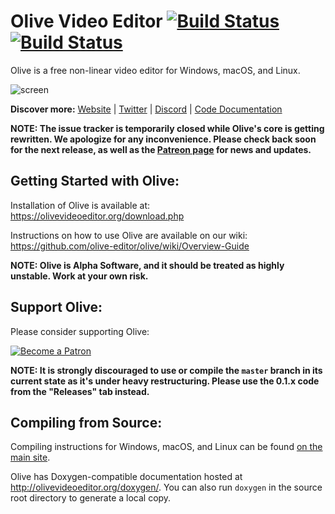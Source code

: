 # Olive Video Editor [![Build Status](https://travis-ci.org/olive-editor/olive.svg?branch=master)](https://travis-ci.org/olive-editor/olive) [![Build Status](https://ci.appveyor.com/api/projects/status/5s4jabxayg51rv95?svg=true)](https://ci.appveyor.com/project/itsmattkc/olive)

Olive is a free non-linear video editor for Windows, macOS, and Linux.

![screen](https://www.olivevideoeditor.org/img/screenshot.jpg)

**Discover more:** [Website](https://www.olivevideoeditor.org/) | [Twitter](https://twitter.com/oliveteam) | [Discord](https://discord.gg/4Ae9KZn) | [Code Documentation](http://olivevideoeditor.org/doxygen/)

**NOTE: The issue tracker is temporarily closed while Olive's core is getting rewritten. We apologize for any inconvenience. Please check back soon for the next release, as well as the [Patreon page](https://www.patreon.com/olivevideoeditor) for news and updates.**



## Getting Started with Olive:

Installation of Olive is available at: https://olivevideoeditor.org/download.php

Instructions on how to use Olive are available on our wiki: https://github.com/olive-editor/olive/wiki/Overview-Guide

**NOTE: Olive is Alpha Software, and it should be treated as highly unstable. Work at your own risk.**

## Support Olive:

Please consider supporting Olive:

[![Become a Patron](https://olivevideoeditor.org/img/become_a_patron_button.png)](https://www.patreon.com/olivevideoeditor)

**NOTE: It is strongly discouraged to use or compile the `master` branch in its current state as it's under heavy restructuring. Please use the 0.1.x code from the "Releases" tab instead.**

## Compiling from Source:

Compiling instructions for Windows, macOS, and Linux can be found [on the main site](https://olivevideoeditor.org/compile.php).

Olive has Doxygen-compatible documentation hosted at http://olivevideoeditor.org/doxygen/. You can also run `doxygen` in the source root directory to generate a local copy.
